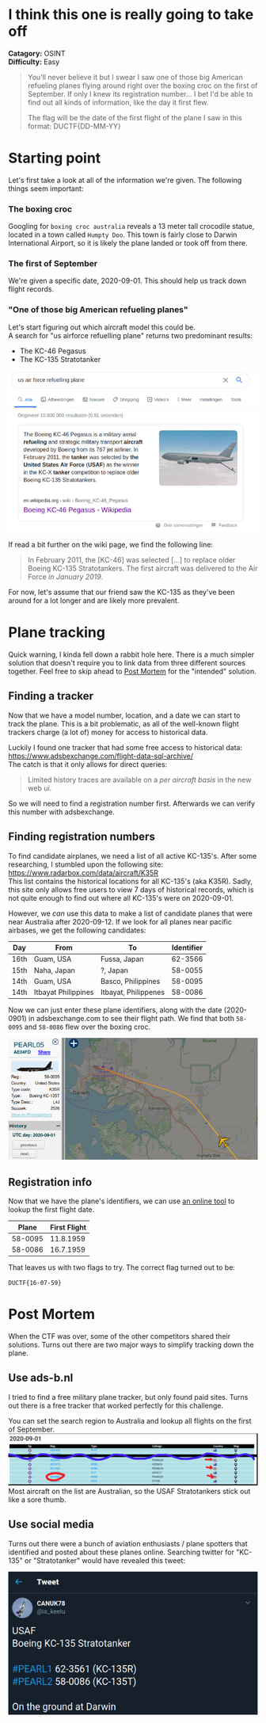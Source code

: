 # I think this one is really going to take off
**Catagory:** OSINT  
**Difficulty:** Easy  
> You'll never believe it but I swear I saw one of those big American refueling planes flying around right over the boxing croc on the first of September. If only I knew its registration number... I bet I'd be able to find out all kinds of information, like the day it first flew.
> 
> The flag will be the date of the first flight of the plane I saw in this format: DUCTF{DD-MM-YY}

# Starting point

Let's first take a look at all of the information we're given. The following things seem important:

### The boxing croc
Googling for `boxing croc australia` reveals a 13 meter tall crocodile statue, located in a town called `Humpty Doo`.  This town is fairly close to Darwin International Airport, so it is likely the plane landed or took off from there.  

### The first of September
We're given a specific date, 2020-09-01. This should help us track down flight records.

### "One of those big American refueling planes"

Let's start figuring out which aircraft model this could be.  
A search for "us airforce refuelling plane" returns two predominant results:
* The KC-46 Pegasus
* The KC-135 Stratotanker  

![](res/us-google.png)

If read a bit further on the wiki page, we find the following line:
> In February 2011, the [KC-46] was selected [...] to replace older Boeing KC-135 Stratotankers. The first aircraft was delivered to the Air Force _in January 2019_.  
  
For now, let's assume that our friend saw the KC-135 as they've been around for a lot longer and are likely more prevalent.  
 
# Plane tracking

Quick warning, I kinda fell down a rabbit hole here. There is a much simpler solution that doesn't require you to link data from three different sources together. Feel free to skip ahead to [Post Mortem](#post-mortem) for the "intended" solution.  


## Finding a tracker
Now that we have a model number, location, and a date we can start to track the plane. This is a bit problematic, as all of the well-known flight trackers charge (a lot of) money for access to historical data.  

Luckily I found one tracker that had some free access to historical data:  
https://www.adsbexchange.com/flight-data-sql-archive/  
The catch is that it only allows for direct queries:
> Limited history traces are available on a _per aircraft basis_ in the new web ui. 
  
So we will need to find a registration number first. Afterwards we can verify this number with adsbexchange.

## Finding registration numbers

To find candidate airplanes, we need a list of all active KC-135's.
After some researching, I stumbled upon the following site: https://www.radarbox.com/data/aircraft/K35R   
This list contains the historical locations for all KC-135's (aka K35R). Sadly, this site only allows free users to view 7 days of historical records, which is not quite enough to find out where all KC-135's were on 2020-09-01.  
  
However, we _can_ use this data to make a list of candidate planes that were near Australia after 2020-09-12. If we look for all planes near pacific airbases, we get the following candidates:  

| Day | From                | To                   | Identifier |
|-----|---------------------|----------------------|------------|
| 16th| Guam, USA           | Fussa, Japan         | 62-3566    |
| 15th| Naha, Japan         | ?, Japan             | 58-0055    |
| 14th| Guam, USA           | Basco, Philippines   | 58-0095    |
| 14th| Itbayat Philippines | Itbayat, Philippenes | 58-0086    |
  
Now we can just enter these plane identifiers, along with the date (2020-0901) in adsbexchange.com to see their flight path. We find that both `58-0095` and `58-0086` flew over the boxing croc.

![](res/plane.png)

## Registration info
Now that we have the plane's identifiers, we can use [an online tool](https://www.planelogger.com) to lookup the first flight date.  

| Plane   | First Flight | 
|---------|--------------|
| 58-0095 | 11.8.1959    |
| 58-0086 | 16.7.1959    |

That leaves us with two flags to try. The correct flag turned out to be:
```
DUCTF{16-07-59}
```


# Post Mortem
When the CTF was over, some of the other competitors shared their solutions. Turns out there are two major ways to simplify tracking down the plane.  
  
## Use ads-b.nl
I tried to find a free military plane tracker, but only found paid sites. Turns out there is a free tracker that worked perfectly for this challenge.  

 You can set the search region to Australia and lookup all flights on the first of September.
![](res/ads-b.png)  
Most aircraft on the list are Australian, so the USAF Stratotankers stick out like a sore thumb.

## Use social media
Turns out there were a bunch of aviation enthusiasts / plane spotters that identified and posted about these planes online. Searching twitter for "KC-135" or "Stratotanker" would have revealed this tweet:

![](res/tweet.png)
